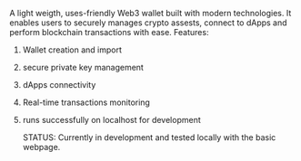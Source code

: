 A light weigth, uses-friendly Web3 wallet built with modern technologies. It enables users to securely manages crypto assests, connect to dApps and perform blockchain transactions with ease.
Features:
1. Wallet creation and import
2. secure private key management
3. dApps connectivity
4. Real-time transactions monitoring
5. runs successfully on localhost for development

   STATUS: Currently in development and tested locally with the basic webpage.
